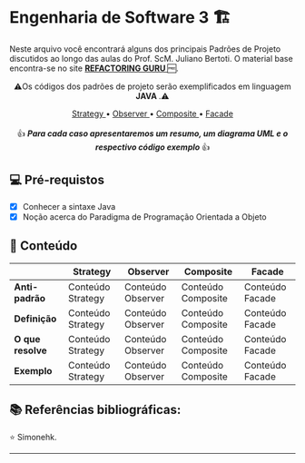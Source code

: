 <h1>
Engenharia de Software 3 🏗️
</h1>

<p>Neste arquivo você encontrará alguns dos principais Padrões de Projeto discutidos ao longo das aulas do Prof. ScM. Juliano Bertoti.
O material base encontra-se no site <strong> <a href="https://refactoring.guru"> REFACTORING GURU  </a></strong> 🆓.</p>
  
<p align="center">⚠️Os códigos dos padrões de projeto serão exemplificados em linguagem <strong> JAVA </strong>.⚠️
</p>

<p align="center">
<a href="https://github.com/Simonehk/Bertoti/tree/main/Engenharia%20de%20Software%203/strategy"> Strategy </a>• <a href="https://github.com/Simonehk/Bertoti/tree/main/Engenharia%20de%20Software%203/observer"> Observer </a>• <a href="https://github.com/Simonehk/Bertoti/tree/main/Engenharia%20de%20Software%203/composite"> Composite </a> • <a href="https://github.com/Simonehk/Bertoti/tree/main/Engenharia%20de%20Software%203/facade"> Facade </a> <br>
<br>👍 <em><strong> Para cada caso apresentaremos um resumo, um diagrama UML e o respectivo código exemplo </strong> </em>👍
</p>

<h2>
💻 Pré-requistos
</h2>

- [x] Conhecer a sintaxe Java
- [x] Noção acerca do Paradigma de Programação Orientada a Objeto

<h2> 📂 Conteúdo </h2>


|                                | Strategy                         | Observer                         | Composite                         | Facade                         |
|--------------------------------|----------------------------------|----------------------------------|-----------------------------------|-------------------------------|
| **Anti-padrão**               | Conteúdo Strategy    | Conteúdo Observer    | Conteúdo Composite    | Conteúdo Facade   |
| **Definição**                 | Conteúdo Strategy      | Conteúdo Observer      | Conteúdo Composite      | Conteúdo Facade     |
| **O que resolve**             | Conteúdo Strategy  | Conteúdo Observer  | Conteúdo Composite  | Conteúdo Facade |
| **Exemplo**                   | Conteúdo Strategy        | Conteúdo Observer        | Conteúdo Composite        | Conteúdo Facade       |
	
<h2> 📚 Referências bibliográficas:  </h2>


⭐️  Simonehk.


------------



